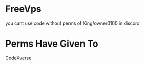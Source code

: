 # FreeVps
you cant use code without perms of King/owner0100 in discord 
# Perms Have Given To
CodeXverse

